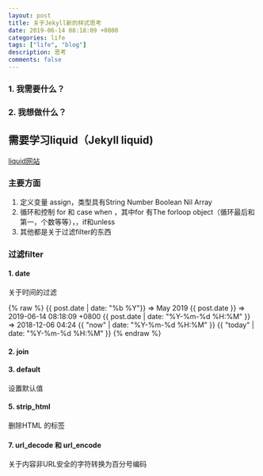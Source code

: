 ```yaml
---
layout: post
title: 关于Jekyll新的样式思考 
date: 2019-06-14 08:18:09 +0800 
categories: life 
tags: ["life", "blog"]
description: 思考
comments: false
---
```

### 1. 我需要什么？
### 2. 我想做什么？

## 需要学习liquid（Jekyll liquid)

[liquid网站](https://liquid.bootcss.com/filters/date/)

### 主要方面

1. 定义变量 assign，类型具有String Number Boolean Nil Array
2. 循环和控制 for 和 case when ，其中for 有The forloop object（循环最后和第一，个数等等），，if和unless
3. 其他都是关于过滤filter的东西

### 过滤filter

#### 1. date

关于时间的过滤

{% raw %}
{{ post.date | date: "%b %Y"}} => May 2019
{{ post.date }} => 2019-06-14 08:18:09 +0800
{{ post.date | date: "%Y-%m-%d %H:%M" }} => 2018-12-06 04:24
{{ "now" | date: "%Y-%m-%d %H:%M" }}
{{ "today" | date: "%Y-%m-%d %H:%M" }}
{% endraw %}

#### 2. join

#### 3. default
设置默认值
#### 5. strip_html

删除HTML 的标签

#### 7. url_decode 和 url_encode

关于内容非URL安全的字符转换为百分号编码